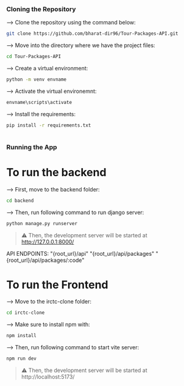 ### Cloning the Repository

--> Clone the repository using the command below:
```bash
git clone https://github.com/bharat-dir96/Tour-Packages-API.git
```

--> Move into the directory where we have the project files:
```bash
cd Tour-Packages-API
```

--> Create a virtual environment:
```bash
python -m venv envname
```

--> Activate the virtual environemnt:
```bash
envname\scripts\activate
```

--> Install the requirements:
```bash
pip install -r requirements.txt
```

#
### Running the App

# To run the backend  

--> First, move to the backend folder:
```bash
cd backend
```

--> Then, run following command to run django server:
```bash
python manage.py runserver
```

> ⚠ Then, the development server will be started at http://127.0.0.1:8000/

API ENDPOINTS:
"{root_url}/api"
"{root_url}/api/packages"
"{root_url}/api/packages/:code"


# To run the Frontend 
--> Move to the irctc-clone folder:
```bash
cd irctc-clone
```

--> Make sure to install npm with:
```bash
npm install
```

--> Then, run following command to start vite server:
```bash
npm run dev
```

> ⚠ Then, the development server will be started at http://localhost:5173/
